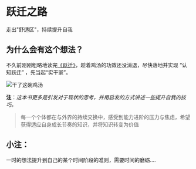 # 跃迁之路
走出"舒适区"，持续提升自我

## 为什么会有这个想法？
不久前刚刚粗略地读完[《跃迁》](https://book.douban.com/subject/27078435/)，趁着鸡汤的功效还没消退，尽快落地并实现 “认知跃迁” ，先当起“实干家”。


![干了这碗鸡汤](https://upload-images.jianshu.io/upload_images/3735344-b3e198946ea4f0e1.jpg?imageMogr2/auto-orient/strip%7CimageView2/2/w/1240)

**注**：*这本书更多是引发对于现状的思考，并用启发的方式讲述一些提升自我的技巧。*
> 每一个个体都在与外界的持续交换中，感受到能力进阶的压力与焦虑，希望获得适应自身成长节奏的知识，并将知识转变为价值

## 小注：
一时的想法提升到自己的某个时间阶段的准则，需要时间的磨砺....